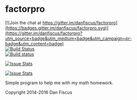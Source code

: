 factorpro
=========

[![Join the chat at https://gitter.im/danfiscus/factorpro](https://badges.gitter.im/danfiscus/factorpro.svg)](https://gitter.im/danfiscus/factorpro?utm_source=badge&utm_medium=badge&utm_campaign=pr-badge&utm_content=badge)  
[![Build Status](https://travis-ci.org/danfiscus/factorpro.svg?branch=master)](https://travis-ci.org/danfiscus/factorpro)  
[![Build status](https://ci.appveyor.com/api/projects/status/78t4gp78742s2r6o?svg=true)](https://ci.appveyor.com/project/danfiscus/factorpro)

[![Issue Stats](http://issuestats.com/github/danfiscus/factorpro/badge/pr?style=flat)](http://issuestats.com/github/danfiscus/factorpro)

[![Issue Stats](http://issuestats.com/github/danfiscus/factorpro/badge/issue?style=flat)](http://issuestats.com/github/danfiscus/factorpro) 



Simple program to help me with my math homework.

Copyright 2014-2016 Dan Fiscus
